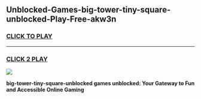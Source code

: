 
## Unblocked-Games-big-tower-tiny-square-unblocked-Play-Free-akw3n
<h3>
<a href="https://premium76.site?title=big-tower-tiny-square-unblocked&ref=24M">CLICK TO PLAY</a></h3>
<hr>

<h3>
<a href="https://premium76.site?title=big-tower-tiny-square-unblocked&ref=24M">CLICK 2 PLAY</a>
  
</h3>

<a href="https://premium76.site?title=big-tower-tiny-square-unblocked&ref=24M"><img src="https://clearcache.store/games.png"></a>


**big-tower-tiny-square-unblocked games unblocked: Your Gateway to Fun and Accessible Online Gaming**
